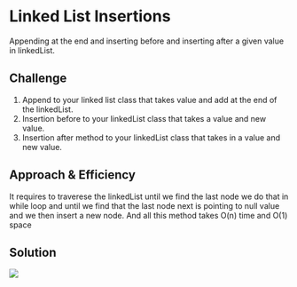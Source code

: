 # Linked List Insertions

Appending at the end and inserting before and inserting after a given value in linkedList.

## Challenge
1. Append to your linked list class that takes value and add at the end of the linkedList.
1. Insertion before to your linkedList class that takes a value and new value.
1. Insertion after method to your linkedList class that takes in a value and new value.

## Approach & Efficiency
It requires to traverese the linkedList until we find the last node we do that in while loop and until we find that the last node next is pointing to null value and we then insert a new node.
And all this method takes O(n) time and O(1) space
## Solution

![](./asset/ll_insertion.jpg)
